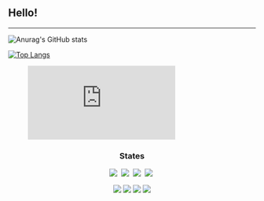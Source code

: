 ## Hello!
-------------------------------------
<p align="center">
  
  ![Anurag's GitHub stats](https://github-readme-stats.vercel.app/api?username=Noreen-py&show_icons=true&theme=radical)
  
  [![Top Langs](https://github-readme-stats.vercel.app/api/top-langs/?username=Noreen-py&layout=compact)](https://github.com/anuraghazra/github-readme-stats)
  </p>


<figure><embed src="https://wakatime.com/share/@199c35fa-2708-4303-8417-257190b80d14/d2e17632-6049-484f-b7e4-a2f1fce258a9.svg"></embed></figure>

<h3 align="center">States</h3>



<p align="center">
  <img src="https://img.shields.io/badge/Python-3766AB?style=flat-square&logo=Python&logoColor=white"/></a>&nbsp
  <img src="https://img.shields.io/badge/C++-00599C?style=flat-square&logo=C%2B%2B&logoColor=white"/></a>&nbsp
  <img src="https://img.shields.io/badge/C-A8B9CC?style=flat-square&logo=C&logoColor=white"/></a>&nbsp
  <img src="https://img.shields.io/badge/Go-00ADD8?style=flat-square&logo=C%2B%2B&logoColor=white"/></a>&nbsp
</p>
<p align="center">
  <img src="https://img.shields.io/badge/HTML5-E34F26?style=flat-square&logo=C%2B%2B&logoColor=white"/></a>
  <img src="https://img.shields.io/badge/CSS3-1572B6?style=flat-square&logo=C%2B%2B&logoColor=white"/></a>
  <img src="https://img.shields.io/badge/JavaScript-F7DF1E?style=flat-square&logo=C%2B%2B&logoColor=white"/></a>
  <img src="https://img.shields.io/badge/React-61DAFB?style=flat-square&logo=C%2B%2B&logoColor=white"/></a>
</p>

